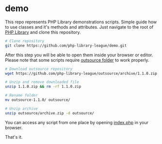 # demo
This repo represents PHP Library demonstrations scripts. Simple guide how to use classes and it's methods and attributes. Just navigate to the root of [PHP Library] and clone this repository.

```bash
# Clone repository
git clone https://github.com/php-library-league/demo.git
```

After this step you will be able to open them inside your browser or editor. Please note that some scripts require [outsource folder] to work properly.

```bash
# Download outsource repository
wget https://github.com/php-library-league/outsource/archive/1.1.0.zip

# Unzip and remove downloaded file
unzip 1.1.0.zip && rm -rf 1.1.0.zip

# Rename folder
mv outsource-1.1.0/ outsource/

# Unzip archive
unzip outsource/archive.zip -d outsource/
```

You can access any script from one place by opening [index.php] in your browser.

That's it.

[PHP Library]: https://github.com/90zlaya/php-library
[outsource folder]: https://github.com/php-library-league/outsource
[index.php]: index.php
